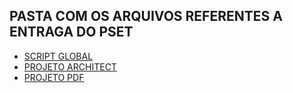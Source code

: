 ## PASTA COM OS ARQUIVOS REFERENTES A ENTRAGA DO PSET

- [SCRIPT GLOBAL](cc1md_202308237_postgresql.sql)
- [PROJETO ARCHITECT](cc1md_202308237_postgresql.architect)
- [PROJETO PDF](cc1md_202308237_postgresql.pdf)
